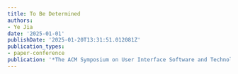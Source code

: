 ```yaml
---
title: To Be Determined
authors:
- Ye Jia
date: '2025-01-01'
publishDate: '2025-01-20T13:31:51.012081Z'
publication_types:
- paper-conference
publication: '*The ACM Symposium on User Interface Software and Technology 2025*'
---
```

